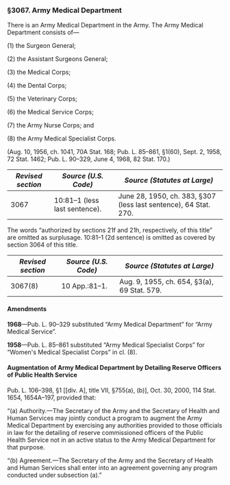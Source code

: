 ### §3067. Army Medical Department ###

There is an Army Medical Department in the Army. The Army Medical Department consists of—

(1) the Surgeon General;

(2) the Assistant Surgeons General;

(3) the Medical Corps;

(4) the Dental Corps;

(5) the Veterinary Corps;

(6) the Medical Service Corps;

(7) the Army Nurse Corps; and

(8) the Army Medical Specialist Corps.

(Aug. 10, 1956, ch. 1041, 70A Stat. 168; Pub. L. 85–861, §1(60), Sept. 2, 1958, 72 Stat. 1462; Pub. L. 90–329, June 4, 1968, 82 Stat. 170.)

|*Revised section*|    *Source (U.S. Code)*     |                  *Source (Statutes at Large)*                  |
|-----------------|-----------------------------|----------------------------------------------------------------|
|      3067       |10:81–1 (less last sentence).|June 28, 1950, ch. 383, §307 (less last sentence), 64 Stat. 270.|

The words “authorized by sections 21f and 21h, respectively, of this title” are omitted as surplusage. 10:81–1 (2d sentence) is omitted as covered by section 3064 of this title.

|*Revised section*|*Source (U.S. Code)*|       *Source (Statutes at Large)*        |
|-----------------|--------------------|-------------------------------------------|
|     3067(8)     |   10 App.:81–1.    |Aug. 9, 1955, ch. 654, §3(a), 69 Stat. 579.|

#### Amendments ####

**1968**—Pub. L. 90–329 substituted “Army Medical Department” for “Army Medical Service”.

**1958**—Pub. L. 85–861 substituted “Army Medical Specialist Corps” for “Women's Medical Specialist Corps” in cl. (8).

#### Augmentation of Army Medical Department by Detailing Reserve Officers of Public Health Service ####

Pub. L. 106–398, §1 [[div. A], title VII, §755(a), (b)], Oct. 30, 2000, 114 Stat. 1654, 1654A–197, provided that:

“(a) Authority.—The Secretary of the Army and the Secretary of Health and Human Services may jointly conduct a program to augment the Army Medical Department by exercising any authorities provided to those officials in law for the detailing of reserve commissioned officers of the Public Health Service not in an active status to the Army Medical Department for that purpose.

“(b) Agreement.—The Secretary of the Army and the Secretary of Health and Human Services shall enter into an agreement governing any program conducted under subsection (a).”